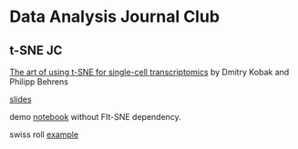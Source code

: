 # Data Analysis Journal Club

## t-SNE JC

[The art of using t-SNE for single-cell transcriptomics](https://www.nature.com/articles/s41467-019-13056-x) by Dmitry Kobak and Philipp Behrens

[slides](https://docs.google.com/presentation/d/1ObV6S6bhaX4MhfuFXqDQDp-o9itGCV_v9OahqyvoSRY/edit?usp=sharing)

demo [notebook](notebooks/tsne_demo.ipynb) without FIt-SNE dependency.

swiss roll [example](notebooks/swiss_roll.ipynb)
